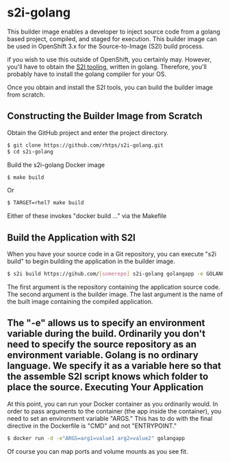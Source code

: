 # s2i-golang

This builder image enables a developer to inject source code from a golang based project, compiled, and staged for execution.  This builder image can be used in OpenShift 3.x for the Source-to-Image (S2I) build process.

if you wish to use this outside of OpenShift, you certainly may.  However, you'll have to obtain the [S2I tooling](https://github.com/openshift/source-to-image), written in golang.  Therefore, you'll probably have to install the golang compiler for your OS.

Once you obtain and install the S2I tools, you can build the builder image from scratch.

## Constructing the Builder Image from Scratch
Obtain the GitHub project and enter the project directory.
```bash
$ git clone https://github.com/rhtps/s2i-golang.git
$ cd s2i-golang
```
Build the s2i-golang Docker image
```bash
$ make build
```
Or
```bash
$ TARGET=rhel7 make build
```
Either of these invokes "docker build ..." via the Makefile
## Build the Application with S2I
When you have your source code in a Git repository, you can execute "s2i build" to begin building the application in the builder image.
```bash
$ s2i build https://gihub.com/[somerepo] s2i-golang golangapp -e GOLANG_SOURCE_REPOSITORY=https://gihub.com/[somerepo]
```
The first argument is the repository containing the application source code.  The second argument is the builder image.  The last argument is the name of the built image containing the compiled application.

The "-e" allows us to specify an environment variable during the build.  Ordinarily you don't need to specify the source repository as an environment variable.  Golang is no ordinary language.  We specify it as a variable here so that the assemble S2I script knows which folder to place the source. 
Executing Your Application
----
At this point, you can run your Docker container as you ordinarily would.  In order to pass arguments to the container (the app inside the container), you need to set an environment variable "ARGS."  This has to do with the final directive in the Dockerfile is "CMD" and not "ENTRYPOINT."
```bash
$ docker run -d -e"ARGS=arg1=value1 arg2=value2" golangapp
```
Of course you can map ports and volume mounts as you see fit.
